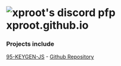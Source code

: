 # ![xproot's discord pfp](https://cdn.discordapp.com/avatars/366188463198044162/93b8c2ad237c7c856cd3cfd9bfb90fb6.png)xproot.github.io

### Projects include

[95-KEYGEN-JS](https://xproot.github.io/95-KEYGEN-JS) - [Github Repository](https://github.com/95-KEYGEN-JS)
